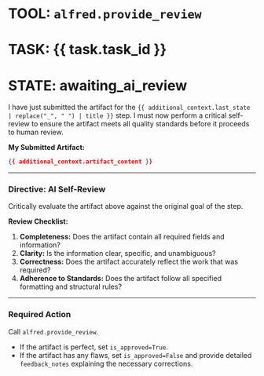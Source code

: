 # TOOL: `alfred.provide_review`
# TASK: {{ task.task_id }}
# STATE: awaiting_ai_review

I have just submitted the artifact for the `{{ additional_context.last_state | replace("_", " ") | title }}` step. I must now perform a critical self-review to ensure the artifact meets all quality standards before it proceeds to human review.

**My Submitted Artifact:**
```json
{{ additional_context.artifact_content }}
```

---
### **Directive: AI Self-Review**

Critically evaluate the artifact above against the original goal of the step.

**Review Checklist:**
1.  **Completeness:** Does the artifact contain all required fields and information?
2.  **Clarity:** Is the information clear, specific, and unambiguous?
3.  **Correctness:** Does the artifact accurately reflect the work that was required?
4.  **Adherence to Standards:** Does the artifact follow all specified formatting and structural rules?

---
### **Required Action**

Call `alfred.provide_review`.
-   If the artifact is perfect, set `is_approved=True`.
-   If the artifact has any flaws, set `is_approved=False` and provide detailed `feedback_notes` explaining the necessary corrections.